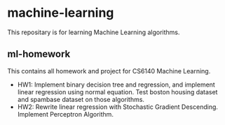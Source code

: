 # machine-learning

This repositary is for learning Machine Learning algorithms.

## ml-homework

This contains all homework and project for CS6140 Machine Learning.

- HW1: Implement binary decision tree and regression, and implement linear regression using normal equation. Test boston housing dataset
and spambase dataset on those algorithms.
- HW2: Rewrite linear regression with Stochastic Gradient Descending. Implement Perceptron Algorithm.

